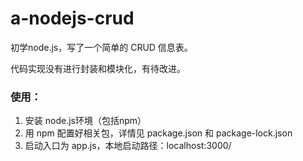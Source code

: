 # a-nodejs-crud 

初学node.js，写了一个简单的 CRUD 信息表。

代码实现没有进行封装和模块化，有待改进。



### 使用：

1. 安装 node.js环境（包括npm）
2. 用 npm 配置好相关包，详情见 package.json 和 package-lock.json
3. 启动入口为 app.js，本地启动路径：localhost:3000/


